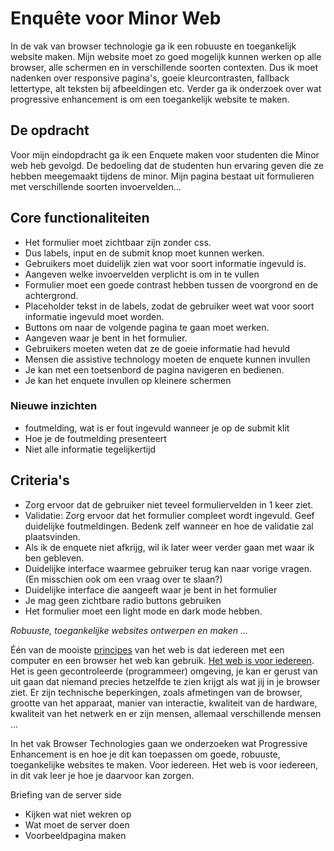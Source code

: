 # Enquête voor Minor Web
In de vak van browser technologie ga ik een robuuste en toegankelijk website maken. Mijn website moet zo goed mogelijk kunnen werken op alle browser, alle schermen en in verschillende soorten contexten. Dus ik moet nadenken over responsive pagina's, goeie kleurcontrasten, fallback lettertype, alt teksten bij afbeeldingen etc. Verder ga ik onderzoek over wat progressive enhancement is om een toegankelijk website te maken. 


## De opdracht
Voor mijn eindopdracht ga ik een Enquete maken voor studenten die  Minor web heb gevolgd. De bedoeling dat de studenten hun ervaring geven die ze hebben meegemaakt tijdens de minor. Mijn pagina bestaat uit formulieren met verschillende soorten invoervelden...

## Core functionaliteiten
- Het formulier moet zichtbaar zijn zonder css. 
- Dus labels, input en de submit knop moet kunnen werken.
- Gebruikers moet duidelijk zien wat voor soort informatie ingevuld is.
- Aangeven welke invoervelden verplicht is om in te vullen
- Formulier moet een goede contrast hebben tussen de voorgrond en de achtergrond.
- Placeholder tekst in de labels, zodat de gebruiker weet wat voor soort informatie ingevuld moet worden.
- Buttons om naar de volgende pagina te gaan moet werken.
- Aangeven waar je bent in het formulier.
- Gebruikers moeten weten dat ze de goeie informatie had hevuld
- Mensen die assistive technology moeten de enquete kunnen invullen
- Je kan met een toetsenbord de pagina navigeren en bedienen.
- Je kan het enquete invullen op kleinere schermen 

### Nieuwe inzichten
- foutmelding, wat is er fout ingevuld wanneer je op de submit klit
- Hoe je de foutmelding presenteert
- Niet alle informatie tegelijkertijd

## Criteria's
- Zorg ervoor dat de gebruiker niet teveel formuliervelden in 1 keer ziet.
- Validatie: Zorg ervoor dat het formulier compleet wordt ingevuld. Geef duidelijke foutmeldingen. Bedenk zelf wanneer en hoe de validatie zal plaatsvinden.
- Als ik de enquete niet afkrijg, wil ik later weer verder gaan met waar ik ben gebleven.
- Duidelijke interface waarmee gebruiker terug kan naar vorige vragen. (En misschien ook om een vraag over te slaan?)
- Duidelijke interface die aangeeft waar je bent in het formulier
- Je mag geen zichtbare radio buttons gebruiken
- Het formulier moet een light mode en dark mode hebben.

_Robuuste, toegankelijke websites ontwerpen en maken …_

Één van de mooiste [principes](https://www.w3.org/DesignIssues/Principles.html) van het web is dat iedereen met een computer en een browser het web kan gebruik. [Het web is voor iedereen](https://www.youtube.com/watch?v=UMNFehJIi0E). Het is geen gecontroleerde (programmeer) omgeving, je kan er gerust van uit gaan dat niemand precies hetzelfde te zien krijgt als wat jij in je browser ziet. Er zijn technische beperkingen, zoals afmetingen van de browser, grootte van het apparaat, manier van interactie, kwaliteit van de hardware, kwaliteit van het netwerk en er zijn mensen, allemaal verschillende mensen ...

In het vak Browser Technologies gaan we onderzoeken wat Progressive Enhancement is en hoe je dit kan toepassen om goede, robuuste, toegankelijke websites te maken. Voor iedereen. Het web is voor iedereen, in dit vak leer je hoe je daarvoor kan zorgen.


Briefing van de server side 
- Kijken wat niet wekren op 
- Wat moet de server doen
- Voorbeeldpagina maken